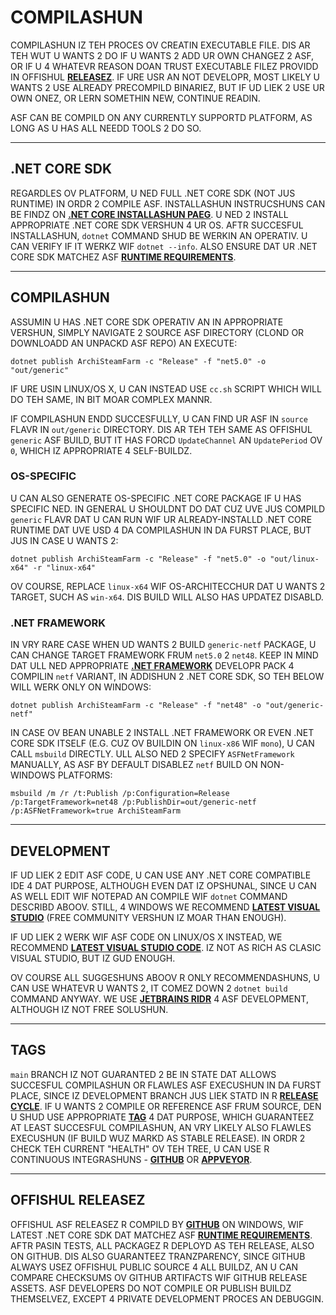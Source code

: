 # COMPILASHUN

COMPILASHUN IZ TEH PROCES OV CREATIN EXECUTABLE FILE. DIS AR TEH WUT U WANTS 2 DO IF U WANTS 2 ADD UR OWN CHANGEZ 2 ASF, OR IF U 4 WHATEVR REASON DOAN TRUST EXECUTABLE FILEZ PROVIDD IN OFFISHUL **[RELEASEZ](https://github.com/JustArchiNET/ArchiSteamFarm/releases)**. IF URE USR AN NOT DEVELOPR, MOST LIKELY U WANTS 2 USE ALREADY PRECOMPILD BINARIEZ, BUT IF UD LIEK 2 USE UR OWN ONEZ, OR LERN SOMETHIN NEW, CONTINUE READIN.

ASF CAN BE COMPILD ON ANY CURRENTLY SUPPORTD PLATFORM, AS LONG AS U HAS ALL NEEDD TOOLS 2 DO SO.

---

## .NET CORE SDK

REGARDLES OV PLATFORM, U NED FULL .NET CORE SDK (NOT JUS RUNTIME) IN ORDR 2 COMPILE ASF. INSTALLASHUN INSTRUCSHUNS CAN BE FINDZ ON **[.NET CORE INSTALLASHUN PAEG](https://dotnet.microsoft.com/download)**. U NED 2 INSTALL APPROPRIATE .NET CORE SDK VERSHUN 4 UR OS. AFTR SUCCESFUL INSTALLASHUN, `dotnet` COMMAND SHUD BE WERKIN AN OPERATIV. U CAN VERIFY IF IT WERKZ WIF `dotnet --info`. ALSO ENSURE DAT UR .NET CORE SDK MATCHEZ ASF **[RUNTIME REQUIREMENTS](https://github.com/JustArchiNET/ArchiSteamFarm/wiki/Compatibility-lol-US#runtime-requirements)**.

---

## COMPILASHUN

ASSUMIN U HAS .NET CORE SDK OPERATIV AN IN APPROPRIATE VERSHUN, SIMPLY NAVIGATE 2 SOURCE ASF DIRECTORY (CLOND OR DOWNLOADD AN UNPACKD ASF REPO) AN EXECUTE:

```shell
dotnet publish ArchiSteamFarm -c "Release" -f "net5.0" -o "out/generic"
```

IF URE USIN LINUX/OS X, U CAN INSTEAD USE `cc.sh` SCRIPT WHICH WILL DO TEH SAME, IN BIT MOAR COMPLEX MANNR.

IF COMPILASHUN ENDD SUCCESFULLY, U CAN FIND UR ASF IN `source` FLAVR IN `out/generic` DIRECTORY. DIS AR TEH TEH SAME AS OFFISHUL `generic` ASF BUILD, BUT IT HAS FORCD `UpdateChannel` AN `UpdatePeriod` OV `0`, WHICH IZ APPROPRIATE 4 SELF-BUILDZ.

### OS-SPECIFIC

U CAN ALSO GENERATE OS-SPECIFIC .NET CORE PACKAGE IF U HAS SPECIFIC NED. IN GENERAL U SHOULDNT DO DAT CUZ UVE JUS COMPILD `generic` FLAVR DAT U CAN RUN WIF UR ALREADY-INSTALLD .NET CORE RUNTIME DAT UVE USD 4 DA COMPILASHUN IN DA FURST PLACE, BUT JUS IN CASE U WANTS 2:

```shell
dotnet publish ArchiSteamFarm -c "Release" -f "net5.0" -o "out/linux-x64" -r "linux-x64"
```

OV COURSE, REPLACE `linux-x64` WIF OS-ARCHITECCHUR DAT U WANTS 2 TARGET, SUCH AS `win-x64`. DIS BUILD WILL ALSO HAS UPDATEZ DISABLD.

### .NET FRAMEWORK

IN VRY RARE CASE WHEN UD WANTS 2 BUILD `generic-netf` PACKAGE, U CAN CHANGE TARGET FRAMEWORK FRUM `net5.0` 2 `net48`. KEEP IN MIND DAT ULL NED APPROPRIATE **[.NET FRAMEWORK](https://dotnet.microsoft.com/download/visual-studio-sdks)** DEVELOPR PACK 4 COMPILIN `netf` VARIANT, IN ADDISHUN 2 .NET CORE SDK, SO TEH BELOW WILL WERK ONLY ON WINDOWS:

```shell
dotnet publish ArchiSteamFarm -c "Release" -f "net48" -o "out/generic-netf"
```

IN CASE OV BEAN UNABLE 2 INSTALL .NET FRAMEWORK OR EVEN .NET CORE SDK ITSELF (E.G. CUZ OV BUILDIN ON `linux-x86` WIF `mono`), U CAN CALL `msbuild` DIRECTLY. ULL ALSO NED 2 SPECIFY `ASFNetFramework` MANUALLY, AS ASF BY DEFAULT DISABLEZ `netf` BUILD ON NON-WINDOWS PLATFORMS:

```shell
msbuild /m /r /t:Publish /p:Configuration=Release /p:TargetFramework=net48 /p:PublishDir=out/generic-netf /p:ASFNetFramework=true ArchiSteamFarm
```

---

## DEVELOPMENT

IF UD LIEK 2 EDIT ASF CODE, U CAN USE ANY .NET CORE COMPATIBLE IDE 4 DAT PURPOSE, ALTHOUGH EVEN DAT IZ OPSHUNAL, SINCE U CAN AS WELL EDIT WIF NOTEPAD AN COMPILE WIF `dotnet` COMMAND DESCRIBD ABOOV. STILL, 4 WINDOWS WE RECOMMEND **[LATEST VISUAL STUDIO](https://visualstudio.microsoft.com/downloads)** (FREE COMMUNITY VERSHUN IZ MOAR THAN ENOUGH).

IF UD LIEK 2 WERK WIF ASF CODE ON LINUX/OS X INSTEAD, WE RECOMMEND **[LATEST VISUAL STUDIO CODE](https://code.visualstudio.com/download)**. IZ NOT AS RICH AS CLASIC VISUAL STUDIO, BUT IZ GUD ENOUGH.

OV COURSE ALL SUGGESHUNS ABOOV R ONLY RECOMMENDASHUNS, U CAN USE WHATEVR U WANTS 2, IT COMEZ DOWN 2 `dotnet build` COMMAND ANYWAY. WE USE **[JETBRAINS RIDR](https://www.jetbrains.com/rider)** 4 ASF DEVELOPMENT, ALTHOUGH IZ NOT FREE SOLUSHUN.

---

## TAGS

`main` BRANCH IZ NOT GUARANTED 2 BE IN STATE DAT ALLOWS SUCCESFUL COMPILASHUN OR FLAWLES ASF EXECUSHUN IN DA FURST PLACE, SINCE IZ DEVELOPMENT BRANCH JUS LIEK STATD IN R **[RELEASE CYCLE](https://github.com/JustArchiNET/ArchiSteamFarm/wiki/Release-cycle-lol-US)**. IF U WANTS 2 COMPILE OR REFERENCE ASF FRUM SOURCE, DEN U SHUD USE APPROPRIATE **[TAG](https://github.com/JustArchiNET/ArchiSteamFarm/tags)** 4 DAT PURPOSE, WHICH GUARANTEEZ AT LEAST SUCCESFUL COMPILASHUN, AN VRY LIKELY ALSO FLAWLES EXECUSHUN (IF BUILD WUZ MARKD AS STABLE RELEASE). IN ORDR 2 CHECK TEH CURRENT "HEALTH" OV TEH TREE, U CAN USE R CONTINUOUS INTEGRASHUNS - **[GITHUB](https://github.com/JustArchiNET/ArchiSteamFarm/actions)** OR **[APPVEYOR](https://ci.appveyor.com/project/JustArchi/ArchiSteamFarm)**.

---

## OFFISHUL RELEASEZ

OFFISHUL ASF RELEASEZ R COMPILD BY **[GITHUB](https://github.com/JustArchiNET/ArchiSteamFarm/actions)** ON WINDOWS, WIF LATEST .NET CORE SDK DAT MATCHEZ ASF **[RUNTIME REQUIREMENTS](https://github.com/JustArchiNET/ArchiSteamFarm/wiki/Compatibility-lol-US#runtime-requirements)**. AFTR PASIN TESTS, ALL PACKAGEZ R DEPLOYD AS TEH RELEASE, ALSO ON GITHUB. DIS ALSO GUARANTEEZ TRANZPARENCY, SINCE GITHUB ALWAYS USEZ OFFISHUL PUBLIC SOURCE 4 ALL BUILDZ, AN U CAN COMPARE CHECKSUMS OV GITHUB ARTIFACTS WIF GITHUB RELEASE ASSETS. ASF DEVELOPERS DO NOT COMPILE OR PUBLISH BUILDZ THEMSELVEZ, EXCEPT 4 PRIVATE DEVELOPMENT PROCES AN DEBUGGIN.